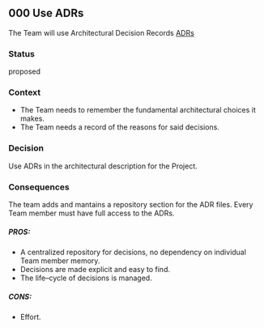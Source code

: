 ## 000 Use ADRs
The Team will use Architectural Decision Records
[ADRs](https://learning.oreilly.com/library/view/head-first-software/9781098134341/ch03.html#architectural_decision_records_left_pare)

### Status
proposed

### Context
- The Team needs to remember the fundamental architectural choices it makes.
- The Team needs a record of the reasons for said decisions.

### Decision
Use ADRs in the architectural description for the Project.

### Consequences
The team adds and mantains a repository section for the ADR files.
Every Team member must have full access to the ADRs.

##### PROS:
- A centralized repository for decisions, no dependency on individual Team member memory.
- Decisions are made explicit and easy to find.
- The life–cycle of decisions is managed.

##### CONS:
- Effort.
